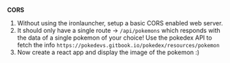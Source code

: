 **CORS**
1. Without using the ironlauncher, setup a basic CORS enabled web server. 
2. It should only have a single route -> `/api/pokemons` which responds with the data of a single pokemon of your choice! Use the pokedex API to fetch the info `https://pokedevs.gitbook.io/pokedex/resources/pokemon`
3. Now create a react app and display the image of the pokemon :) 
